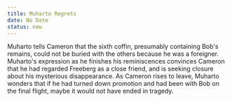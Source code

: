 ```yaml
---
title: Muharto Regrets
date: No Date 
status: new
---
```


Muharto tells Cameron that the sixth coffin, presumably containing Bob's
remains, could not be buried with the others because he was a foreigner.
Muharto's expression as he finishes his reminiscences convinces Cameron
that he had regarded Freeberg as a close friend, and is seeking closure
about his mysterious disappearance. As Cameron rises to leave, Muharto
wonders that if he had turned down promotion and had been with Bob on
the final flight, maybe it would not have ended in tragedy.
